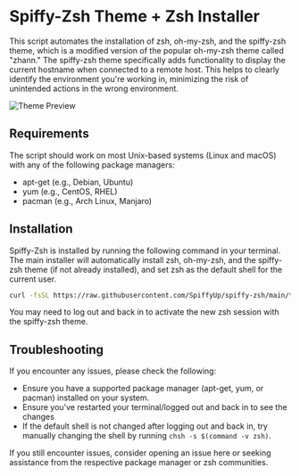 # Spiffy-Zsh Theme + Zsh Installer

This script automates the installation of zsh, oh-my-zsh, and the spiffy-zsh theme, which is a modified version of the popular oh-my-zsh theme called "zhann." The spiffy-zsh theme specifically adds functionality to display the current hostname when connected to a remote host. This helps to clearly identify the environment you're working in, minimizing the risk of unintended actions in the wrong environment.

![Theme Preview](https://user-images.githubusercontent.com/18311021/228988323-e8e386ac-a9a2-455a-b99a-de5365e10a82.png)

## Requirements

The script should work on most Unix-based systems (Linux and macOS) with any of the following package managers:

- apt-get (e.g., Debian, Ubuntu)
- yum (e.g., CentOS, RHEL)
- pacman (e.g., Arch Linux, Manjaro)

## Installation

Spiffy-Zsh is installed by running the following command in your terminal. The main installer will automatically install zsh, oh-my-zsh, and the spiffy-zsh theme (if not already installed), and set zsh as the default shell for the current user.

   ```bash
   curl -fsSL https://raw.githubusercontent.com/SpiffyUp/spiffy-zsh/main/tools/install.sh | bash
   ```

You may need to log out and back in to activate the new zsh session with the spiffy-zsh theme.

## Troubleshooting

If you encounter any issues, please check the following:

- Ensure you have a supported package manager (apt-get, yum, or pacman) installed on your system.
- Ensure you've restarted your terminal/logged out and back in to see the changes
- If the default shell is not changed after logging out and back in, try manually changing the shell by running `chsh -s $(command -v zsh)`.

If you still encounter issues, consider opening an issue here or seeking assistance from the respective package manager or zsh communities.
